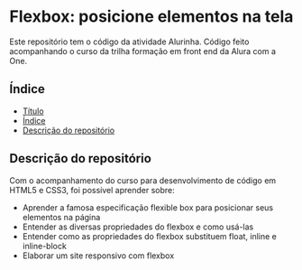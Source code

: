 # Flexbox: posicione elementos na tela
 Este repositório tem o código da atividade Alurinha. Código feito acompanhando o curso da trilha formação em front end da Alura com a One.
## Índice

* [Título](#flexbox-posicione-elementos-na-tela)
* [Índice](#índice)
* [Descrição do repositório](#Descrição-do-repositorio)

## Descrição do repositório
Com o acompanhamento do curso para desenvolvimento de código em HTML5 e CSS3, foi possível aprender sobre:
- Aprender a famosa especificação flexible box para posicionar seus elementos na página
- Entender as diversas propriedades do flexbox e como usá-las
- Entender como as propriedades do flexbox substituem float, inline e inline-block
- Elaborar um site responsivo com flexbox
